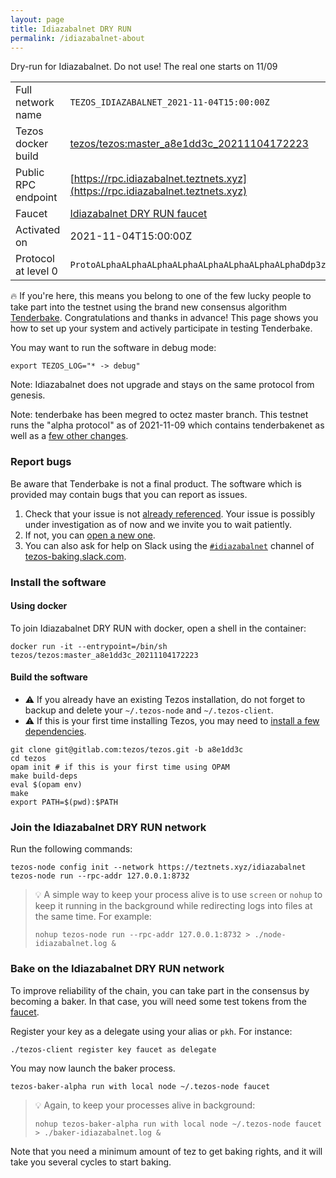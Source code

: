 ```yaml
---
layout: page
title: Idiazabalnet DRY RUN
permalink: /idiazabalnet-about
---
```


Dry-run for Idiazabalnet. Do not use! The real one starts on 11/09

| | |
|-------|---------------------|
| Full network name | `TEZOS_IDIAZABALNET_2021-11-04T15:00:00Z` |
| Tezos docker build | [tezos/tezos:master_a8e1dd3c_20211104172223](https://hub.docker.com/r/tezos/tezos/tags?page=1&ordering=last_updated&name=master_a8e1dd3c_20211104172223) |
| Public RPC endpoint | [https://rpc.idiazabalnet.teztnets.xyz](https://rpc.idiazabalnet.teztnets.xyz) |
| Faucet | [Idiazabalnet DRY RUN faucet](https://teztnets.xyz/idiazabalnet-faucet) |
| Activated on | 2021-11-04T15:00:00Z |
| Protocol at level 0 |  `ProtoALphaALphaALphaALphaALphaALphaALphaALphaDdp3zK` |


🔥 If you're here, this means you belong to one of the few lucky people to take part into the testnet using the brand new consensus algorithm [Tenderbake](https://blog.nomadic-labs.com/a-look-ahead-to-tenderbake.html). Congratulations and thanks in advance! This page shows you how to set up your system and actively participate in testing Tenderbake.

You may want to run the software in debug mode:

```
export TEZOS_LOG="* -> debug"
```

Note: Idiazabalnet does not upgrade and stays on the same protocol from genesis.

Note: tenderbake has been megred to octez master branch. This testnet runs the "alpha protocol" as of 2021-11-09 which contains tenderbakenet as well as a [few other changes](https://tezos.gitlab.io/protocols/alpha.html).

### Report bugs

Be aware that Tenderbake is not a final product. The software which is provided may contain bugs that you can report as issues.

1. Check that your issue is not [already referenced](https://gitlab.com/tezos/tezos/-/issues?scope=all&utf8=%E2%9C%93&state=opened&milestone_title=%5BConsensus%5D%20Tenderbake). Your issue is possibly under investigation as of now and we invite you to wait patiently.
2. If not, you can [open a new one](https://gitlab.com/tezos/tezos/-/issues/new?issue%5Bassignee_id%5D=&issue%5Bmilestone_id%5D=1980085).
3. You can also ask for help on Slack using the [`#idiazabalnet`](https://app.slack.com/client/TAHVDMZ44/C02LCFZLPAP) channel of [tezos-baking.slack.com](https://tezos-baking.slack.com).



### Install the software

#### Using docker

To join Idiazabalnet DRY RUN with docker, open a shell in the container:

```
docker run -it --entrypoint=/bin/sh tezos/tezos:master_a8e1dd3c_20211104172223
```

#### Build the software


- ⚠️  If you already have an existing Tezos installation, do not forget to backup and delete your `~/.tezos-node` and `~/.tezos-client`.
- ⚠️  If this is your first time installing Tezos, you may need to [install a few dependencies](https://tezos.gitlab.io/introduction/howtoget.html#setting-up-the-development-environment-from-scratch).

```
git clone git@gitlab.com:tezos/tezos.git -b a8e1dd3c
cd tezos
opam init # if this is your first time using OPAM
make build-deps
eval $(opam env)
make
export PATH=$(pwd):$PATH
```

### Join the Idiazabalnet DRY RUN network

Run the following commands:

```
tezos-node config init --network https://teztnets.xyz/idiazabalnet
tezos-node run --rpc-addr 127.0.0.1:8732
```

> 💡 A simple way to keep your process alive is to use `screen` or `nohup` to keep it running in the background while redirecting logs into files at the same time. For example:
>
> ```bash=13
> nohup tezos-node run --rpc-addr 127.0.0.1:8732 > ./node-idiazabalnet.log &
> ```


### Bake on the Idiazabalnet DRY RUN network

To improve reliability of the chain, you can take part in the consensus by becoming a baker. In that case, you will need some test tokens from the [faucet](https://teztnets.xyz/idiazabalnet-faucet).

Register your key as a delegate using your alias or `pkh`. For instance:
```bash=2
./tezos-client register key faucet as delegate
```

You may now launch the baker process.
```bash=3
tezos-baker-alpha run with local node ~/.tezos-node faucet
```

> 💡 Again, to keep your processes alive in background:
>
> ```bash=4
> nohup tezos-baker-alpha run with local node ~/.tezos-node faucet > ./baker-idiazabalnet.log &
> ```

Note that you need a minimum amount of tez to get baking rights, and it will take you several cycles to start baking.



